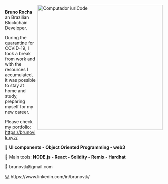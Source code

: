 <img src="https://raw.githubusercontent.com/MicaelliMedeiros/micaellimedeiros/master/image/computer-illustration.png" min-width="400px" max-width="400px" width="400px" align="right" alt="Computador iuriCode">

<p align="left"> 
  <strong>Bruno Rocha</strong> an Brazilian Blockchain Developer.<br>

 During the quarantine for COVID-19, I took a break from work and with the resources I accumulated, it was possible to stay at home and study, preparing
myself for my new career.
  
Please check my portfolio:
https://brunovjk.xyz/

</p>

<p align="left">
  🦄 <strong>UI components - Object Oriented Programming - web3</strong>
</p>

<p align="left">
  💼 Main tools: <strong>NODE.js - React - Solidity - Remix - Hardhat</strong>
</p>

<p align="left">
  💌 brunovjk@gmail.com
</p>

<p align="left">
  💻 https://www.linkedin.com/in/brunovjk/
</p>

